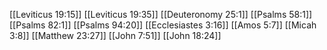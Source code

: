 [[Leviticus 19:15]]
[[Leviticus 19:35]]
[[Deuteronomy 25:1]]
[[Psalms 58:1]]
[[Psalms 82:1]]
[[Psalms 94:20]]
[[Ecclesiastes 3:16]]
[[Amos 5:7]]
[[Micah 3:8]]
[[Matthew 23:27]]
[[John 7:51]]
[[John 18:24]]
